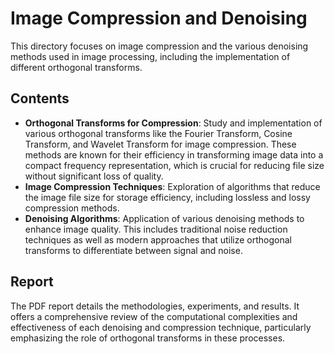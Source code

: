 # Image Compression and Denoising

This directory focuses on image compression and the various denoising methods used in image processing, including the implementation of different orthogonal transforms.

## Contents

- **Orthogonal Transforms for Compression**: Study and implementation of various orthogonal transforms like the Fourier Transform, Cosine Transform, and Wavelet Transform for image compression. These methods are known for their efficiency in transforming image data into a compact frequency representation, which is crucial for reducing file size without significant loss of quality.
- **Image Compression Techniques**: Exploration of algorithms that reduce the image file size for storage efficiency, including lossless and lossy compression methods.
- **Denoising Algorithms**: Application of various denoising methods to enhance image quality. This includes traditional noise reduction techniques as well as modern approaches that utilize orthogonal transforms to differentiate between signal and noise.

## Report

The PDF report details the methodologies, experiments, and results. It offers a comprehensive review of the computational complexities and effectiveness of each denoising and compression technique, particularly emphasizing the role of orthogonal transforms in these processes.


